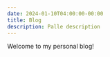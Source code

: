 ```yaml
---
date: 2024-01-10T04:00:00-00:00
title: Blog
description: Palle description
---
```


Welcome to my personal blog!